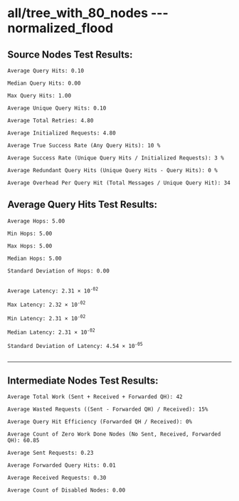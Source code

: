 # all/tree_with_80_nodes --- normalized_flood
## Source Nodes Test Results:
	Average Query Hits: 0.10

	Median Query Hits: 0.00

	Max Query Hits: 1.00

	Average Unique Query Hits: 0.10

	Average Total Retries: 4.80

	Average Initialized Requests: 4.80

	Average True Success Rate (Any Query Hits): 10 %

	Average Success Rate (Unique Query Hits / Initialized Requests): 3 %

	Average Redundant Query Hits (Unique Query Hits - Query Hits): 0 %

	Average Overhead Per Query Hit (Total Messages / Unique Query Hit): 34



## Average Query Hits Test Results:
<pre><code>Average Hops: 5.00

Min Hops: 5.00

Max Hops: 5.00

Median Hops: 5.00

Standard Deviation of Hops: 0.00


Average Latency: 2.31 × 10<sup>-02</sup>

Max Latency: 2.32 × 10<sup>-02</sup>

Min Latency: 2.31 × 10<sup>-02</sup>

Median Latency: 2.31 × 10<sup>-02</sup>

Standard Deviation of Latency: 4.54 × 10<sup>-05</sup>

</code></pre>

---------------------------------------------
## Intermediate Nodes Test Results:

	Average Total Work (Sent + Received + Forwarded QH): 42

	Average Wasted Requests ((Sent - Forwarded QH) / Received): 15%

	Average Query Hit Efficiency (Forwarded QH / Received): 0%

	Average Count of Zero Work Done Nodes (No Sent, Received, Forwarded QH): 60.85

	Average Sent Requests: 0.23

	Average Forwarded Query Hits: 0.01

	Average Received Requests: 0.30

	Average Count of Disabled Nodes: 0.00

